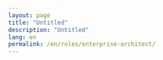 ```yaml
---
layout: page
title: "Untitled"
description: "Untitled"
lang: en
permalink: /en/roles/enterprise-architect/
---
```


